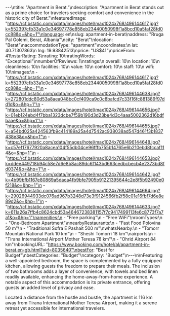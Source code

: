 ---\ntitle: "Apartment in Berat."\ndescription: "Apartment in Berat stands out as a prime choice for travelers seeking comfort and convenience in the historic city of Berat."\nfeaturedImage: "https://cf.bstatic.com/xdata/images/hotel/max1024x768/496144617.jpg?k=552397cfb33a1c0e34697778e858eb23440050998f1a8bcd10a5faf28fd0cc88&o=&hp=1"\nlanguage: en\nslug: apartment-in-berat\naddress: "Rruga Pal Golemi, Berat, Albania"\ncity: "Berat"\nlocation: "Berat"\naccommodationType: "apartment"\ncoordinates:\n  lat: 40.71307863\n  lng: 19.93842513\nprice: "US$41"\npriceFrom: 41\nstarRating: 3\nrating: 10\nratingWords: "Exceptional"\nnumberOfReviews: 1\nratings:\n  overall: 10\n  location: 10\n  cleanliness: 10\n  facilities: 10\n  value: 10\n  comfort: 10\n  staff: 10\n  wifi: 10\nimages:\n  - "https://cf.bstatic.com/xdata/images/hotel/max1024x768/496144617.jpg?k=552397cfb33a1c0e34697778e858eb23440050998f1a8bcd10a5faf28fd0cc88&o=&hp=1"\n  - "https://cf.bstatic.com/xdata/images/hotel/max1024x768/496144638.jpg?k=272801ddc80d53a8aea048bc0cf409ca9c0c8bafcd7c33f16fc881389f97dd1d&o=&hp=1"\n  - "https://cf.bstatic.com/xdata/images/hotel/max1024x768/496144656.jpg?k=01eb124ebd4f7bba1323dcbe7f59b190d3d23be4d3c4aaa5002362d16bdfbaae&o=&hp=1"\n  - "https://cf.bstatic.com/xdata/images/hotel/max1024x768/496144655.jpg?k=a54bd025a424563fb9c414189a25a4d7542ac938038ad547d461f3b1837438e3&o=&hp=1"\n  - "https://cf.bstatic.com/xdata/images/hotel/max1024x768/496144648.jpg?k=c57ef17677920a8acea104f55db04ce96fffb755b14765e6b210ebd8fccaf114&o=&hp=1"\n  - "https://cf.bstatic.com/xdata/images/hotel/max1024x768/496144653.jpg?k=ddee449718b94c58e7d6e8b8ac89dc6f143bd663cedbcbecb4e2373bd8fd0374&o=&hp=1"\n  - "https://cf.bstatic.com/xdata/images/hotel/max1024x768/496144642.jpg?k=4b99bfb1167e80869a5daca4fb9bfe7905b91221395644c2e8f5b92490e0f218&o=&hp=1"\n  - "https://cf.bstatic.com/xdata/images/hotel/max1024x768/496144664.jpg?k=29026944933dc076ad967b3248d73e3f9124566fb2f58c01e16fbf7d6e8e89d2&o=&hp=1"\n  - "https://cf.bstatic.com/xdata/images/hotel/max1024x768/496144633.jpg?k=611a26a7ffb4c8624cbd53a46467238381157f7c9417499113fe6c8773f7a7a1&o=&hp=1"\namenities:\n  - "Free parking"\n  - "Free WiFi"\nroomTypes:\n  - "One-Bedroom Apartment"\nnearbyRestaurants:\n  - "Fast Food Polovina 50 m"\n  - "Traditional Sofra E Pashait 500 m"\nwhatsNearby:\n  - "Tomorr Mountain National Park 10 km"\n  - "Sheshi Tomorri 18 km"\nairports:\n  - "Tirana International Airport Mother Teresa 78 km"\n  - "Ohrid Airport 84 km"\nbookingURL: "https://www.booking.com/hotel/al/apartment-in-berat.en-gb.html?aid=8035640"\nbestFor: "Best for Budget"\nbestCategories: "Budget"\ncategory: "Budget"\n---\n\nFeaturing a well-appointed bedroom, the space is complemented by a fully equipped kitchen, allowing guests the freedom to prepare their meals. The inclusion of two bathrooms adds a layer of convenience, with towels and bed linen readily available, enhancing the home-away-from-home experience. A notable aspect of this accommodation is its private entrance, offering guests an added level of privacy and ease.

Located a distance from the hustle and bustle, the apartment is 116 km away from Tirana International Mother Teresa Airport, making it a serene retreat yet accessible for international travelers.